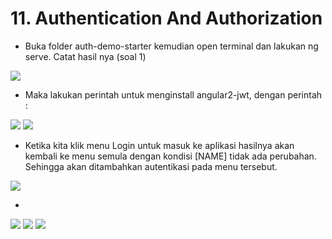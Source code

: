 # 11. Authentication And Authorization

* Buka folder auth-demo-starter kemudian open terminal dan lakukan ng serve. Catat hasil nya (soal 1)

![](img/js11/1.png)

* Maka lakukan perintah untuk menginstall angular2-jwt, dengan perintah :

![](img/js11/2.png)
![](img/js11/3.png)

* Ketika kita klik menu Login untuk masuk ke aplikasi hasilnya akan kembali
ke menu semula dengan kondisi [NAME] tidak ada perubahan. Sehingga akan ditambahkan autentikasi pada menu tersebut.

![](img/js11/4.png)

* 

![](img/js11/5.png)
![](img/js11/6.png)
![](img/js11/7.png)